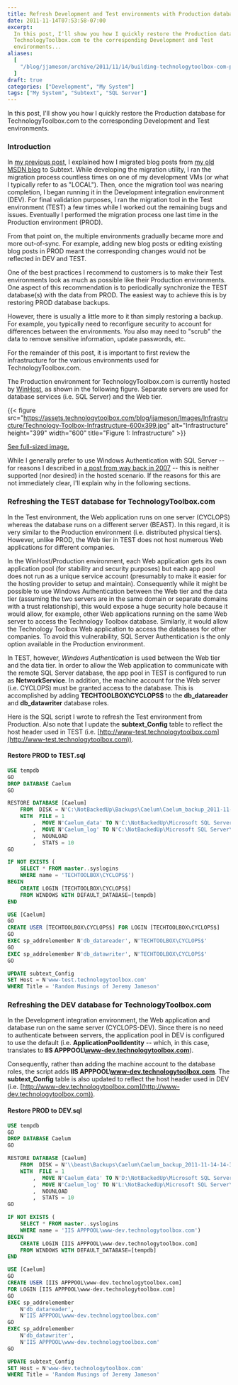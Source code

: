 ```yaml
---
title: Refresh Development and Test environments with Production database (a.k.a. Building TechnologyToolbox.com, part 7)
date: 2011-11-14T07:53:58-07:00
excerpt:
  In this post, I'll show you how I quickly restore the Production database for
  TechnologyToolbox.com to the corresponding Development and Test
  environments...
aliases:
  [
    "/blog/jjameson/archive/2011/11/14/building-technologytoolbox-com-part-7.aspx",
  ]
draft: true
categories: ["Development", "My System"]
tags: ["My System", "Subtext", "SQL Server"]
---
```


In this post, I'll show you how I quickly restore the Production database for
TechnologyToolbox.com to the corresponding Development and Test environments.

### Introduction

In
[my previous post](/blog/jjameson/2011/11/12/building-technologytoolbox-com-part-6),
I explained how I migrated blog posts from
[my old MSDN blog](http://blogs.msdn.com/b/jjameson/) to Subtext. While
developing the migration utility, I ran the migration process countless times on
one of my development VMs (or what I typically refer to as "LOCAL"). Then, once
the migration tool was nearing completion, I began running it in the Development
integration environment (DEV). For final validation purposes, I ran the
migration tool in the Test environment (TEST) a few times while I worked out the
remaining bugs and issues. Eventually I performed the migration process one last
time in the Production environment (PROD).

From that point on, the multiple environments gradually became more and more
out-of-sync. For example, adding new blog posts or editing existing blog posts
in PROD meant the corresponding changes would not be reflected in DEV and TEST.

One of the best practices I recommend to customers is to make their Test
environments look as much as possible like their Production environments. One
aspect of this recommendation is to periodically synchronize the TEST
database(s) with the data from PROD. The easiest way to achieve this is by
restoring PROD database backups.

However, there is usually a little more to it than simply restoring a backup.
For example, you typically need to reconfigure security to account for
differences between the environments. You also may need to "scrub" the data to
remove sensitive information, update passwords, etc.

For the remainder of this post, it is important to first review the
infrastructure for the various environments used for TechnologyToolbox.com.

The Production environment for TechnologyToolbox.com is currently hosted by
[WinHost](http://www.winhost.com), as shown in the following figure. Separate
servers are used for database services (i.e. SQL Server) and the Web tier.

{{< figure
src="https://assets.technologytoolbox.com/blog/jjameson/Images/Infrastructure/Technology-Toolbox-Infrastructure-600x399.jpg"
alt="Infrastructure" height="399" width="600"
title="Figure 1: Infrastructure" >}}

[See full-sized image.](https://assets.technologytoolbox.com/blog/jjameson/Images/Infrastructure/Technology-Toolbox-Infrastructure-1019x677.jpg)

While I generally prefer to use Windows Authentication with SQL Server -- for
reasons I described in
[a post from way back in 2007](/blog/jjameson/2007/03/23/sql-server-authentication-modes)
-- this is neither supported (nor desired) in the hosted scenario. If the
reasons for this are not immediately clear, I'll explain why in the following
sections.

### Refreshing the TEST database for TechnologyToolbox.com

In the Test environment, the Web application runs on one server (CYCLOPS)
whereas the database runs on a different server (BEAST). In this regard, it is
very similar to the Production environment (i.e. distributed physical tiers).
However, unlike PROD, the Web tier in TEST does not host numerous Web
applications for different companies.

In the WinHost/Production environment, each Web application gets its own
application pool (for stability and security purposes) but each app pool does
not run as a unique service account (presumably to make it easier for the
hosting provider to setup and maintain). Consequently while it might be possible
to use Windows Authentication between the Web tier and the data tier (assuming
the two servers are in the same domain or separate domains with a trust
relationship), this would expose a huge security hole because it would allow,
for example, other Web applications running on the same Web server to access the
Technology Toolbox database. Similarly, it would allow the Technology Toolbox
Web application to access the databases for other companies. To avoid this
vulnerability, SQL Server Authentication is the only option available in the
Production environment.

In TEST, however, _Windows Authentication_ is used between the Web tier and the
data tier. In order to allow the Web application to communicate with the remote
SQL Server database, the app pool in TEST is configured to run as
**NetworkService**. In addition, the machine account for the Web server (i.e.
CYCLOPS) must be granted access to the database. This is accomplished by adding
**TECHTOOLBOX\CYCLOPS$** to the **db\_datareader** and **db\_datawriter**
database roles.

Here is the SQL script I wrote to refresh the Test environment from Production.
Also note that I update the **subtext\_Config** table to reflect the host header
used in TEST (i.e.
[http://www-test.technologytoolbox.com](http://www-test.technologytoolbox.com)).

#### Restore PROD to TEST.sql

```SQL
USE tempdb
GO
DROP DATABASE Caelum
GO

RESTORE DATABASE [Caelum]
    FROM  DISK = N'C:\NotBackedUp\Backups\Caelum\Caelum_backup_2011-11-14-14-35.bak'
    WITH  FILE = 1
        ,  MOVE N'Caelum_data' TO N'C:\NotBackedUp\Microsoft SQL Server\MSSQL10_50.MSSQLSERVER\MSSQL\DATA\Caelum.mdf'
        ,  MOVE N'Caelum_log' TO N'C:\NotBackedUp\Microsoft SQL Server\MSSQL10_50.MSSQLSERVER\MSSQL\Data\Caelum.ldf'
        ,  NOUNLOAD
        ,  STATS = 10
GO

IF NOT EXISTS (
    SELECT * FROM master..syslogins
    WHERE name = 'TECHTOOLBOX\CYCLOPS$')
BEGIN
    CREATE LOGIN [TECHTOOLBOX\CYCLOPS$]
    FROM WINDOWS WITH DEFAULT_DATABASE=[tempdb]
END

USE [Caelum]
GO
CREATE USER [TECHTOOLBOX\CYCLOPS$] FOR LOGIN [TECHTOOLBOX\CYCLOPS$]
GO
EXEC sp_addrolemember N'db_datareader', N'TECHTOOLBOX\CYCLOPS$'
GO
EXEC sp_addrolemember N'db_datawriter', N'TECHTOOLBOX\CYCLOPS$'
GO

UPDATE subtext_Config
SET Host = N'www-test.technologytoolbox.com'
WHERE Title = 'Random Musings of Jeremy Jameson'
```

### Refreshing the DEV database for TechnologyToolbox.com

In the Development integration environment, the Web application and database run
on the same server (CYCLOPS-DEV). Since there is no need to authenticate between
servers, the application pool in DEV is configured to use the default (i.e.
**ApplicationPoolIdentity** -- which, in this case, translates to **IIS
APPPOOL\www-dev.technologytoolbox.com**).

Consequently, rather than adding the machine account to the database roles, the
script adds **IIS APPPOOL\www-dev.technologytoolbox.com**. The
**subtext\_Config** table is also updated to reflect the host header used in DEV
(i.e.
[http://www-dev.technologytoolbox.com](http://www-dev.technologytoolbox.com)).

#### Restore PROD to DEV.sql

```SQL
USE tempdb
GO
DROP DATABASE Caelum
GO

RESTORE DATABASE [Caelum]
    FROM  DISK = N'\\beast\Backups\Caelum\Caelum_backup_2011-11-14-14-35.bak'
    WITH  FILE = 1
        ,  MOVE N'Caelum_data' TO N'D:\NotBackedUp\Microsoft SQL Server\MSSQL10_50.MSSQLSERVER\MSSQL\DATA\Caelum.mdf'
        ,  MOVE N'Caelum_log' TO N'L:\NotBackedUp\Microsoft SQL Server\MSSQL10_50.MSSQLSERVER\MSSQL\Data\Caelum.ldf'
        ,  NOUNLOAD
        ,  STATS = 10
GO

IF NOT EXISTS (
    SELECT * FROM master..syslogins
    WHERE name = 'IIS APPPOOL\www-dev.technologytoolbox.com')
BEGIN
    CREATE LOGIN [IIS APPPOOL\www-dev.technologytoolbox.com]
    FROM WINDOWS WITH DEFAULT_DATABASE=[tempdb]
END

USE [Caelum]
GO
CREATE USER [IIS APPPOOL\www-dev.technologytoolbox.com]
FOR LOGIN [IIS APPPOOL\www-dev.technologytoolbox.com]
GO
EXEC sp_addrolemember
    N'db_datareader',
    N'IIS APPPOOL\www-dev.technologytoolbox.com'
GO
EXEC sp_addrolemember
    N'db_datawriter',
    N'IIS APPPOOL\www-dev.technologytoolbox.com'
GO

UPDATE subtext_Config
SET Host = N'www-dev.technologytoolbox.com'
WHERE Title = 'Random Musings of Jeremy Jameson'
```

